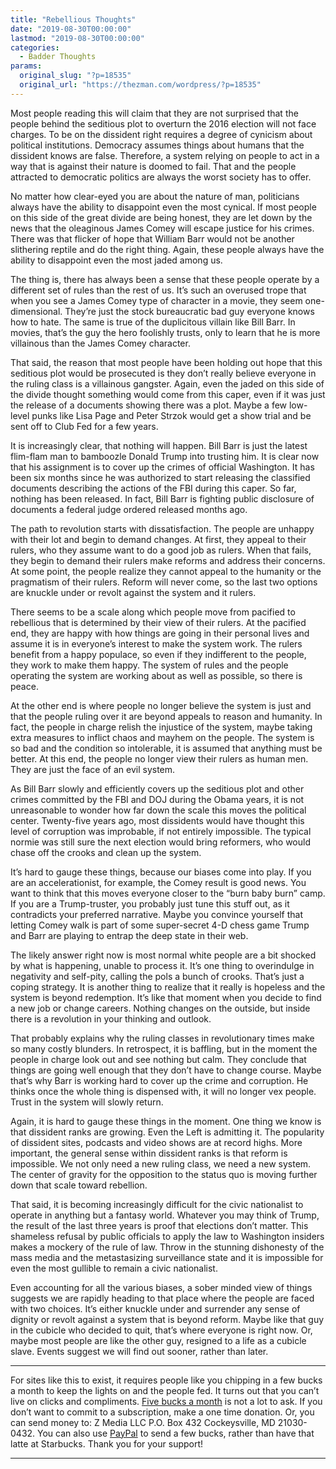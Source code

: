 ```yaml
---
title: "Rebellious Thoughts"
date: "2019-08-30T00:00:00"
lastmod: "2019-08-30T00:00:00"
categories:
  - Badder Thoughts
params:
  original_slug: "?p=18535"
  original_url: "https://thezman.com/wordpress/?p=18535"
---
```


Most people reading this will claim that they are not surprised that the
people behind the seditious plot to overturn the 2016 election will not
face charges. To be on the dissident right requires a degree of cynicism
about political institutions. Democracy assumes things about humans that
the dissident knows are false. Therefore, a system relying on people to
act in a way that is against their nature is doomed to fail. That and
the people attracted to democratic politics are always the worst society
has to offer.

No matter how clear-eyed you are about the nature of man, politicians
always have the ability to disappoint even the most cynical. If most
people on this side of the great divide are being honest, they are let
down by the news that the oleaginous James Comey will escape justice for
his crimes. There was that flicker of hope that William Barr would not
be another slithering reptile and do the right thing. Again, these
people always have the ability to disappoint even the most jaded among
us.

The thing is, there has always been a sense that these people operate by
a different set of rules than the rest of us. It’s such an overused
trope that when you see a James Comey type of character in a movie, they
seem one-dimensional. They’re just the stock bureaucratic bad guy
everyone knows how to hate. The same is true of the duplicitous villain
like Bill Barr. In movies, that’s the guy the hero foolishly trusts,
only to learn that he is more villainous than the James Comey character.

That said, the reason that most people have been holding out hope that
this seditious plot would be prosecuted is they don’t really believe
everyone in the ruling class is a villainous gangster. Again, even the
jaded on this side of the divide thought something would come from this
caper, even if it was just the release of a documents showing there was
a plot. Maybe a few low-level punks like Lisa Page and Peter Strzok
would get a show trial and be sent off to Club Fed for a few years.

It is increasingly clear, that nothing will happen. Bill Barr is just
the latest flim-flam man to bamboozle Donald Trump into trusting him. It
is clear now that his assignment is to cover up the crimes of official
Washington. It has been six months since he was authorized to start
releasing the classified documents describing the actions of the FBI
during this caper. So far, nothing has been released. In fact, Bill Barr
is fighting public disclosure of documents a federal judge ordered
released months ago.

The path to revolution starts with dissatisfaction. The people are
unhappy with their lot and begin to demand changes. At first, they
appeal to their rulers, who they assume want to do a good job as rulers.
When that fails, they begin to demand their rulers make reforms and
address their concerns. At some point, the people realize they cannot
appeal to the humanity or the pragmatism of their rulers. Reform will
never come, so the last two options are knuckle under or revolt against
the system and it rulers.

There seems to be a scale along which people move from pacified to
rebellious that is determined by their view of their rulers. At the
pacified end, they are happy with how things are going in their personal
lives and assume it is in everyone’s interest to make the system work.
The rulers benefit from a happy populace, so even if they indifferent to
the people, they work to make them happy. The system of rules and the
people operating the system are working about as well as possible, so
there is peace.

At the other end is where people no longer believe the system is just
and that the people ruling over it are beyond appeals to reason and
humanity. In fact, the people in charge relish the injustice of the
system, maybe taking extra measures to inflict chaos and mayhem on the
people. The system is so bad and the condition so intolerable, it is
assumed that anything must be better. At this end, the people no longer
view their rulers as human men. They are just the face of an evil
system.

As Bill Barr slowly and efficiently covers up the seditious plot and
other crimes committed by the FBI and DOJ during the Obama years, it is
not unreasonable to wonder how far down the scale this moves the
political center. Twenty-five years ago, most dissidents would have
thought this level of corruption was improbable, if not entirely
impossible. The typical normie was still sure the next election would
bring reformers, who would chase off the crooks and clean up the system.

It’s hard to gauge these things, because our biases come into play. If
you are an accelerationist, for example, the Comey result is good news.
You want to think that this moves everyone closer to the “burn baby
burn” camp. If you are a Trump-truster, you probably just tune this
stuff out, as it contradicts your preferred narrative. Maybe you
convince yourself that letting Comey walk is part of some super-secret
4-D chess game Trump and Barr are playing to entrap the deep state in
their web.

The likely answer right now is most normal white people are a bit
shocked by what is happening, unable to process it. It’s one thing to
overindulge in negativity and self-pity, calling the pols a bunch of
crooks. That’s just a coping strategy. It is another thing to realize
that it really is hopeless and the system is beyond redemption. It’s
like that moment when you decide to find a new job or change careers.
Nothing changes on the outside, but inside there is a revolution in your
thinking and outlook.

That probably explains why the ruling classes in revolutionary times
make so many costly blunders. In retrospect, it is baffling, but in the
moment the people in charge look out and see nothing but calm. They
conclude that things are going well enough that they don’t have to
change course. Maybe that’s why Barr is working hard to cover up the
crime and corruption. He thinks once the whole thing is dispensed with,
it will no longer vex people. Trust in the system will slowly return.

Again, it is hard to gauge these things in the moment. One thing we know
is that dissident ranks are growing. Even the Left is admitting it. The
popularity of dissident sites, podcasts and video shows are at record
highs. More important, the general sense within dissident ranks is that
reform is impossible. We not only need a new ruling class, we need a new
system. The center of gravity for the opposition to the status quo is
moving further down that scale toward rebellion.

That said, it is becoming increasingly difficult for the civic
nationalist to operate in anything but a fantasy world. Whatever you may
think of Trump, the result of the last three years is proof that
elections don’t matter. This shameless refusal by public officials to
apply the law to Washington insiders makes a mockery of the rule of law.
Throw in the stunning dishonesty of the mass media and the metastasizing
surveillance state and it is impossible for even the most gullible to
remain a civic nationalist.

Even accounting for all the various biases, a sober minded view of
things suggests we are rapidly heading to that place where the people
are faced with two choices. It’s either knuckle under and surrender any
sense of dignity or revolt against a system that is beyond reform. Maybe
like that guy in the cubicle who decided to quit, that’s where everyone
is right now. Or, maybe most people are like the other guy, resigned to
a life as a cubicle slave. Events suggest we will find out sooner,
rather than later.

------------------------------------------------------------------------

For sites like this to exist, it requires people like you chipping in a
few bucks a month to keep the lights on and the people fed. It turns out
that you can’t live on clicks and compliments.
<a href="https://www.subscribestar.com/the-z-blog"
rel="noopener noreferrer" target="_blank">Five bucks a month</a> is not
a lot to ask. If you don’t want to commit to a subscription, make a one
time donation. Or, you can send money to: Z Media LLC P.O. Box 432
Cockeysville, MD 21030-0432. You can also use <a
href="https://www.paypal.com/cgi-bin/webscr?cmd=_s-xclick&amp;hosted_button_id=UDAS2Q8JYA6CN&amp;source=url"
rel="noopener noreferrer" target="_blank">PayPal</a> to send a few
bucks, rather than have that latte at Starbucks. Thank you for your
support!

------------------------------------------------------------------------
